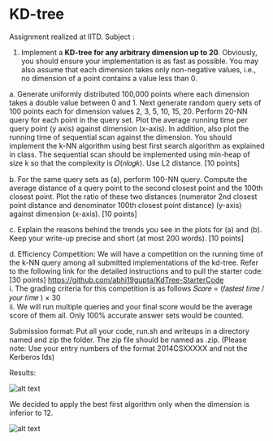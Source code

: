 # KD-tree

Assignment realized at IITD.
Subject :

1. Implement a **KD-tree for any arbitrary dimension up to 20**. Obviously, you should ensure your
implementation is as fast as possible. You may also assume that each dimension takes only
non-negative values, i.e., no dimension of a point contains a value less than 0.

a. Generate uniformly distributed 100,000 points where each dimension takes a double
value between 0 and 1. Next generate random query sets of 100 points each for
dimension values 2, 3, 5, 10, 15, 20. Perform 20-NN query for each point in the query
set. Plot the average running time per query point (y axis) against dimension (x-axis). In
addition, also plot the running time of sequential scan against the dimension. You
should implement the k-NN algorithm using best first search algorithm as explained in
class. The sequential scan should be implemented using min-heap of size k so that the
complexity is 𝑂(𝑛𝑙𝑜𝑔𝑘). Use L2 distance. [10 points]

b. For the same query sets as (a), perform 100-NN query. Compute the average distance of
a query point to the second closest point and the 100th closest point. Plot the ratio of
these two distances (numerator 2nd closest point distance and denominator 100th
closest point distance) (y-axis) against dimension (x-axis). [10 points]

c. Explain the reasons behind the trends you see in the plots for (a) and (b). Keep your
write-up precise and short (at most 200 words). [10 points]

d. Efficiency Competition: We will have a competition on the running time of the k-NN
query among all submitted implementations of the kd-tree. Refer to the following link
for the detailed instructions and to pull the starter code: [30 points]
https://github.com/abhi19gupta/KdTree-StarterCode  
i. The grading criteria for this competition is as follows
𝑆𝑐𝑜𝑟𝑒 = (𝑓𝑎𝑠𝑡𝑒𝑠𝑡 𝑡𝑖𝑚𝑒 / 𝑦𝑜𝑢𝑟 𝑡𝑖𝑚𝑒 ) × 30  
ii. We will run multiple queries and your final score would be the average score of
them all. Only 100% accurate answer sets would be counted.


Submission format:
Put all your code, run.sh and writeups in a directory named <entry no.1>_<entry no.2>_<entry no.3>
and zip the folder. The zip file should be named as <entry no.1>_<entry no.2>_<entry no.3>.zip. (Please
note: Use your entry numbers of the format 2014CSXXXXX and not the Kerberos Ids)

Results:

![alt text](https://github.com/avillemin/Search-tree/blob/master/30232176_10213964672223971_1985488162_o.png?raw=true)

We decided to apply the best first algorithm only when the dimension  is inferior to 12.

![alt text](https://github.com/avillemin/Search-tree/blob/master/30768077_10213964672183970_1190740811_o.png?raw=true)
